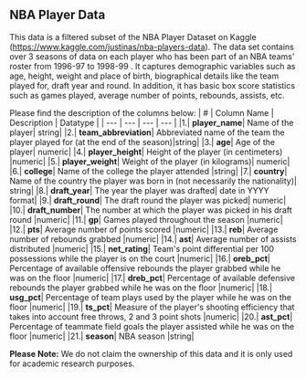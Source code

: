 ## NBA Player Data
This data is a filtered subset of the NBA Player Dataset on Kaggle (https://www.kaggle.com/justinas/nba-players-data). The data set contains over 3 seasons of data on each player who has been part of an NBA teams' roster from 1996-97 to 1998-99 . It captures demographic variables such as age, height, weight and place of birth, biographical details like the team played for, draft year and round. In addition, it has basic box score statistics such as games played, average number of points, rebounds, assists, etc.

Please find the description of the columns below:
| # | Column Name | Description | Datatype |
| --- | --- | --- | --- |
|1.| **player_name**| Name of the player| string|
|2.| **team_abbreviation**| Abbreviated name of the team the player played for (at the end of the season)|string|
|3.| **age**| Age of the player| numeric|
|4.| **player_height**| Height of the player (in centimeters) |numeric|
|5.| **player_weight**| Weight of the player (in kilograms)| numeric|
|6.| **college**| Name of the college the player attended |string|
|7.| **country**| Name of the country the player was born in (not necessarily the nationality)| string|
|8.| **draft_year**| The year the player was drafted| date in YYYY format|
|9.| **draft_round**| The draft round the player was picked| numeric|
|10.| **draft_number**| The number at which the player was picked in his draft round |numeric|
|11.| **gp**| Games played throughout the season |numeric|
|12.| **pts**| Average number of points scored |numeric|
|13.| **reb**| Average number of rebounds grabbed |numeric|
|14.| **ast**| Average number of assists distributed |numeric|
|15.| **net_rating**| Team's point differential per 100 possessions while the player is on the court |numeric|
|16.| **oreb_pct**| Percentage of available offensive rebounds the player grabbed while he was on the floor |numeric|
|17.| **dreb_pct**| Percentage of available defensive rebounds the player grabbed while he was on the floor |numeric|
|18.| **usg_pct**| Percentage of team plays used by the player while he was on the floor |numeric|
|19.| **ts_pct**| Measure of the player's shooting efficiency that takes into account free throws, 2 and 3 point shots |numeric|
|20.| **ast_pct**| Percentage of teammate field goals the player assisted while he was on the floor |numeric|
|21.| **season**| NBA season |string|

<b>Please Note:</b> We do not claim the ownership of this data and it is only used for academic research purposes.
